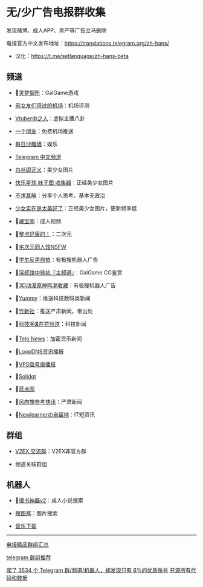 # 无/少广告电报群收集

发现赌博、成人APP、黑产等广告立马删除

电报官方中文发布地址：https://translations.telegram.org/zh-hans/
 - 汉化：https://t.me/setlanguage/zh-hans-beta

## 频道

- 🔞[灵梦御所](https://t.me/lmys8 "灵梦御所")：GalGame游戏

- [前女友们用过的机场](https://t.me/gebaopiCloud "前女友们用过的机场")：机场评测

- [Vtuber中之人](https://t.me/VTBs_irl "Vtuber中之人")：虚拟主播八卦

- [一个朋友](https://t.me/sxtnbhz "一个朋友")：免费机场推送

- [每日沙雕墙](https://t.me/woshadiao "每日沙雕墙")：娱乐

- [Telegram 中文频道](https://t.me/tgcnz "Telegram 中文频道")

- [白丝即正义](https://t.me/baisi)：美少女图片

- [快乐星球 妹子图 收集器](https://t.me/botmzt)：正经美少女图片

- [不求甚解](https://t.me/fakeye)：分享个人思考，基本无政治

- [少女实在是太美好了](https://t.me/tastegirl)：正经美少女图片，更新频率低

- 🔞[藏宝阁](https://t.me/cangbaogee)：成人视频

- 🔞[整点好康的！](https://t.me/newzdhkd)：二次元

- 🔞[宅次元同人馆NSFW](https://t.me/ciyuanb)

- 🔞[学生反差自拍](https://t.me/cpg66)：有极搜机器人广告

- 🔞[淫叔馆中转站『主频道』](https://t.me/galgameyesHCG)：GalGame CG鉴赏

- 🔞[3D动漫原神鸣潮收藏](https://t.me/zhengjingr18)：有极搜机器人广告

- 📰[Yummy](https://t.me/GodlyNews1 "Yummy")：推送科技数码类新闻

- 📰[竹新社](https://t.me/tnews365 "竹新社")：推送严肃新闻，带出处

- 📰[科技圈🎗在花频道](https://t.me/TestFlightCN)：科技新闻

- 📰[Telo News](https://t.me/telonews_cn)：加密货币新闻

- 📰[LoopDNS资讯播报](https://t.me/DNSPODT)

- 📰[VPS信号旗播报](https://t.me/vps_xhq)

- 📰[Solidot](https://t.me/solidot)

- 📰[蓝点网](https://t.me/landiansub)

- 📰[风向旗参考快讯](https://t.me/xhqcankao)：严肃新闻

- 📰[Newlearnerの自留地](https://t.me/NewlearnerChannel)：IT短资讯

## 群组

- [V2EX 交流群](https://t.me/V2EXPro)：V2EX非官方群

- 频道关联群组

## 机器人

- 🔞[搜书神器v2](https://t.me/sosdbot)：成人小说搜索

- [搜图酱](https://t.me/soutubot)：图片搜索

- [音乐下载](https://t.me/music_v1bot)

------------

[电报精品群组汇总](https://v2ex.com/t/1017423)

[telegram 群组推荐](https://www.v2ex.com/t/554691)

[爬了 3534 个 Telegram 群/频道/机器人，却发现只有 6%的优质账号](https://www.v2ex.com/t/951729)
[开源所有代码和数据](https://github.com/jackhawks/rectg)
